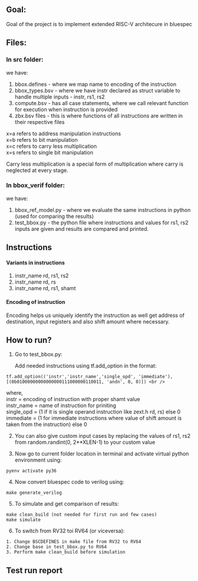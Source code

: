 ## Goal:

Goal of the project is to implement extended RISC-V architecure in bluespec

## Files:

### In src folder:

we have:

1. bbox.defines - where we map name to encoding of the instruction
2. bbox_types.bsv - where we have instr declared as struct variable to handle multiple inputs - instr, rs1, rs2
3. compute.bsv - has all case statements, where we call relevant function for execution when instruction is provided
4. zbx.bsv files - this is where functions of all instructions are written in their respective files

x=a refers to address manipulation instructions <br />
x=b refers to bit manipulation <br />
x=c refers to carry less multiplication <br />
x=s refers to single bit manipulation <br />

Carry less multiplication is a special form of multiplication where carry is neglected at every stage.

### In bbox_verif folder:

we have:

1. bbox_ref_model.py - where we evaluate the same instructions in python (used for comparing the results)
2. test_bbox.py - the python file where instructions and values for rs1, rs2 inputs are given and results are compared and printed.

## Instructions

#### Variants in instructions <br />

1. instr_name rd, rs1, rs2
2. instr_name rd, rs
3. instr_name rd, rs1, shamt

#### Encoding of instruction

Encoding helps us uniquely identify the instruction as well get address of destination, input registers and also shift amount where necessary. <br />

## How to run?

1. Go to test_bbox.py:

   Add needed instructions using tf.add_option in the format: <br />

```
tf.add_option(('instr','instr_name','single_opd', 'immediate'), [(0b01000000000000000111000000110011, 'andn', 0, 0)]) <br />
```
where,<br />
  instr = encoding of instruction with proper shamt value <br />
  instr_name = name of instruction for priniting <br />
  single_opd = (1 if it is single operand instruction like zext.h rd, rs) else 0 <br />
  immediate =  (1 for immediate instructions where value of shift amount is taken from the instruction) else 0 <br />

2. You can also give custom input cases by replacing the values of rs1, rs2 from random.randint(0, 2**XLEN-1) to your custom value <br />

3. Now go to current folder location in terminal and activate virtual python environment using:
```
pyenv activate py36
```
4. Now convert bluespec code to verilog using:
```
make generate_verilog
```

5. To simulate and get comparison of results:
```
make clean_build (not needed for first run and few cases)
make simulate
```
6. To switch from RV32 toi RV64 (or viceversa):

```
1. Change BSCDEFINES in make file from RV32 to RV64
2. Change base in test_bbox.py to RV64
3. Perform make clean_build before simulation
```

## Test run report


